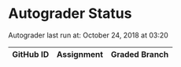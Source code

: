 # Autograder Status
Autograder last run at: October 24, 2018 at 03:20

| GitHub ID | Assignment | Graded Branch |
|-----------|------------|---------------|
